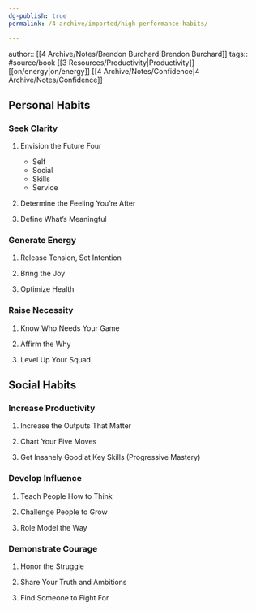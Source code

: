 ```yaml
---
dg-publish: true
permalink: /4-archive/imported/high-performance-habits/

---
```


author:: [[4 Archive/Notes/Brendon Burchard\|Brendon Burchard]]
tags:: #source/book [[3 Resources/Productivity\|Productivity]] [[on/energy\|on/energy]] [[4 Archive/Notes/Confidence\|4 Archive/Notes/Confidence]]

## Personal Habits

### Seek Clarity

1.  Envision the Future Four

    -   Self
    -   Social
    -   Skills
    -   Service

2.  Determine the Feeling You’re After

3.  Define What’s Meaningful


### Generate Energy

1.  Release Tension, Set Intention

2.  Bring the Joy

3.  Optimize Health


### Raise Necessity

1.  Know Who Needs Your Game

2.  Affirm the Why

3.  Level Up Your Squad


## Social Habits


### Increase Productivity

1.  Increase the Outputs That Matter

2.  Chart Your Five Moves

3.  Get Insanely Good at Key Skills (Progressive Mastery)


### Develop Influence

1.  Teach People How to Think

2.  Challenge People to Grow

3.  Role Model the Way


### Demonstrate Courage

1.  Honor the Struggle

2.  Share Your Truth and Ambitions

3.  Find Someone to Fight For

